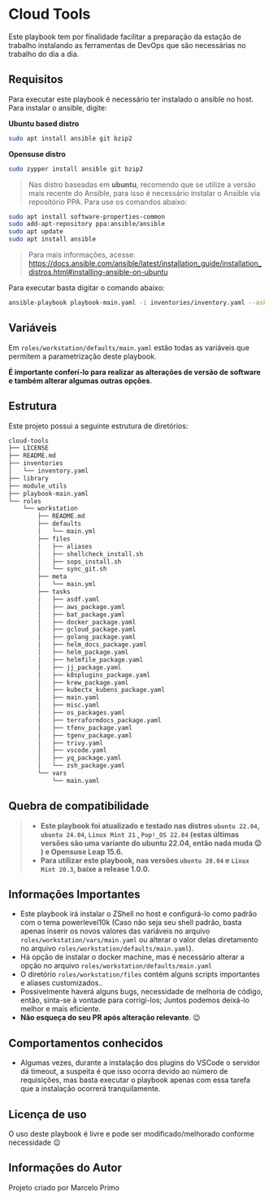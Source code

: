 Cloud Tools
=========

Este playbook tem por finalidade facilitar a preparação da estação de trabalho instalando as ferramentas de DevOps que são necessárias no trabalho do dia a dia.


Requisitos
------------

Para executar este playbook é necessário ter instalado o ansible no host. Para instalar o ansible, digite:

**Ubuntu based distro**
```sh
sudo apt install ansible git bzip2
```

**Opensuse distro**
```sh
sudo zypper install ansible git bzip2
```

> Nas distro baseadas em **ubuntu**, recomendo que se utilize a versão mais recente do Ansible, para isso é necessário instalar o Ansible via repositório PPA. Para use os comandos abaixo:

```bash
sudo apt install software-properties-common
sudo add-apt-repository ppa:ansible/ansible
sudo apt update
sudo apt install ansible
```

> Para mais informações, acesse: https://docs.ansible.com/ansible/latest/installation_guide/installation_distros.html#installing-ansible-on-ubuntu

Para executar basta digitar o comando abaixo:

```sh
ansible-playbook playbook-main.yaml -i inventories/inventory.yaml --ask-become-pass
```

Variáveis
--------------

Em ```roles/workstation/defaults/main.yaml``` estão todas as variáveis que permitem a parametrização deste playbook. 

**É importante conferí-lo para realizar as alterações de versão de software e também alterar algumas outras opções**.


Estrutura
------------

Este projeto possui a seguinte estrutura de diretórios:

```sh
cloud-tools
├── LICENSE
├── README.md
├── inventories
│   └── inventory.yaml
├── library
├── module_utils
├── playbook-main.yaml
└── roles
    └── workstation
        ├── README.md
        ├── defaults
        │   └── main.yml
        ├── files
        │   ├── aliases
        │   ├── shellcheck_install.sh
        │   ├── sops_install.sh
        │   └── sync_git.sh
        ├── meta
        │   └── main.yml
        ├── tasks
        │   ├── asdf.yaml
        │   ├── aws_package.yaml
        │   ├── bat_package.yaml
        │   ├── docker_package.yaml
        │   ├── gcloud_package.yaml
        │   ├── golang_package.yaml
        │   ├── helm_docs_package.yaml
        │   ├── helm_package.yaml
        │   ├── helmfile_package.yaml
        │   ├── jj_package.yaml
        │   ├── k8splugins_package.yaml
        │   ├── krew_package.yaml
        │   ├── kubectx_kubens_package.yaml
        │   ├── main.yaml
        │   ├── misc.yaml
        │   ├── os_packages.yaml
        │   ├── terraformdocs_package.yaml
        │   ├── tfenv_package.yaml
        │   ├── tgenv_package.yaml
        │   ├── trivy.yaml
        │   ├── vscode.yaml
        │   ├── yq_package.yaml
        │   └── zsh_package.yaml
        └── vars
            └── main.yaml

```

Quebra de compatibilidade
-------

> - **Este playbook foi atualizado e testado nas distros ```ubuntu 22.04```, ```ubuntu 24.04```, ```Linux Mint 21``` , ```Pop!_OS 22.04``` (estas últimas versões são uma variante do ubuntu 22.04, então nada muda :wink: ) e Opensuse Leap 15.6.**
> - **Para utilizar este playbook, nas versões ```ubuntu 20.04``` e ```Linux Mint 20.3```, baixe a release 1.0.0.**

Informações Importantes
-------

- Este playbook irá instalar o ZShell no host e configurá-lo como padrão com o tema powerlevel10k (Caso não seja seu shell padrão, basta apenas inserir os novos valores das variáveis no arquivo ```roles/workstation/vars/main.yaml``` ou alterar o valor delas diretamento no arquivo ```roles/workstation/defaults/main.yaml```).
- Há opção de instalar o docker machine, mas é necessário alterar a opção no arquivo ```roles/workstation/defaults/main.yaml```
- O diretório ```roles/workstation/files``` contém alguns scripts importantes e aliases customizados..
- Possivelmente haverá alguns bugs, necessidade de melhoria de código, então, sinta-se à vontade para corrigí-los; Juntos podemos deixá-lo melhor e mais eficiente.
- **Não esqueça do seu PR após alteração relevante**. :wink:

Comportamentos conhecidos
-------

- Algumas vezes, durante a instalação dos plugins do VSCode o servidor dá timeout, a suspeita é que isso ocorra devido ao número de requisições, mas basta executar o playbook apenas com essa tarefa que a instalação ocorrerá tranquilamente.

Licença de uso
------------------

O uso deste playbook é livre e pode ser modificado/melhorado conforme necessidade :wink:

Informações do Autor
------------------

Projeto criado por Marcelo Primo
